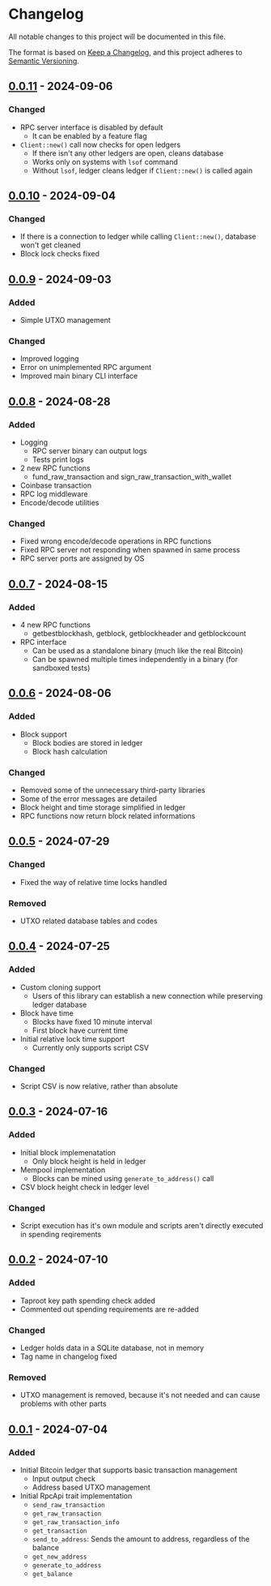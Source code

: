 # Changelog

All notable changes to this project will be documented in this file.

The format is based on [Keep a Changelog](https://keepachangelog.com/en/1.1.0/),
and this project adheres to [Semantic Versioning](https://semver.org/spec/v2.0.0.html).

## [0.0.11] - 2024-09-06

### Changed

- RPC server interface is disabled by default
  - It can be enabled by a feature flag
- `Client::new()` call now checks for open ledgers
  - If there isn't any other ledgers are open, cleans database
  - Works only on systems with `lsof` command
  - Without `lsof`, ledger cleans ledger if `Client::new()` is called again

## [0.0.10] - 2024-09-04

### Changed

- If there is a connection to ledger while calling `Client::new()`, database won't get cleaned
- Block lock checks fixed

## [0.0.9] - 2024-09-03

### Added

- Simple UTXO management

### Changed

- Improved logging
- Error on unimplemented RPC argument
- Improved main binary CLI interface

## [0.0.8] - 2024-08-28

### Added

- Logging
  - RPC server binary can output logs
  - Tests print logs
- 2 new RPC functions
  - fund_raw_transaction and sign_raw_transaction_with_wallet
- Coinbase transaction
- RPC log middleware
- Encode/decode utilities

### Changed

- Fixed wrong encode/decode operations in RPC functions
- Fixed RPC server not responding when spawned in same process
- RPC server ports are assigned by OS

## [0.0.7] - 2024-08-15

### Added

- 4 new RPC functions
  - getbestblockhash, getblock, getblockheader and getblockcount
- RPC interface
  - Can be used as a standalone binary (much like the real Bitcoin)
  - Can be spawned multiple times independently in a binary (for sandboxed tests)

## [0.0.6] - 2024-08-06

### Added

- Block support
  - Block bodies are stored in ledger
  - Block hash calculation

### Changed

- Removed some of the unnecessary third-party libraries
- Some of the error messages are detailed
- Block height and time storage simplified in ledger
- RPC functions now return block related informations

## [0.0.5] - 2024-07-29

### Changed

- Fixed the way of relative time locks handled

### Removed

- UTXO related database tables and codes

## [0.0.4] - 2024-07-25

### Added

- Custom cloning support
  - Users of this library can establish a new connection while preserving ledger database
- Block have time
  - Blocks have fixed 10 minute interval
  - First block have current time
- Initial relative lock time support
  - Currently only supports script CSV

### Changed

- Script CSV is now relative, rather than absolute

## [0.0.3] - 2024-07-16

### Added

- Initial block implemenatation
  - Only block height is held in ledger
- Mempool implementation
  - Blocks can be mined using `generate_to_address()` call
- CSV block height check in ledger level

### Changed

- Script execution has it's own module and scripts aren't directly executed in spending reqirements

## [0.0.2] - 2024-07-10

### Added

- Taproot key path spending check added
- Commented out spending requirements are re-added

### Changed

- Ledger holds data in a SQLite database, not in memory
- Tag name in changelog fixed

### Removed

- UTXO management is removed, because it's not needed and can cause problems with other parts

## [0.0.1] - 2024-07-04

### Added

- Initial Bitcoin ledger that supports basic transaction management
  - Input output check
  - Address based UTXO management
- Initial RpcApi trait implementation
  - `send_raw_transaction`
  - `get_raw_transaction`
  - `get_raw_transaction_info`
  - `get_transaction`
  - `send_to_address`: Sends the amount to address, regardless of the balance
  - `get_new_address`
  - `generate_to_address`
  - `get_balance`

[0.0.11]: https://github.com/chainwayxyz/bitcoin-mock-rpc/compare/v0.0.10...v0.0.11
[0.0.10]: https://github.com/chainwayxyz/bitcoin-mock-rpc/compare/v0.0.9...v0.0.10
[0.0.9]: https://github.com/chainwayxyz/bitcoin-mock-rpc/compare/v0.0.8...v0.0.9
[0.0.8]: https://github.com/chainwayxyz/bitcoin-mock-rpc/compare/v0.0.7...v0.0.8
[0.0.7]: https://github.com/chainwayxyz/bitcoin-mock-rpc/compare/v0.0.6...v0.0.7
[0.0.6]: https://github.com/chainwayxyz/bitcoin-mock-rpc/compare/v0.0.5...v0.0.6
[0.0.5]: https://github.com/chainwayxyz/bitcoin-mock-rpc/compare/v0.0.4...v0.0.5
[0.0.4]: https://github.com/chainwayxyz/bitcoin-mock-rpc/compare/v0.0.3...v0.0.4
[0.0.3]: https://github.com/chainwayxyz/bitcoin-mock-rpc/compare/v0.0.2...v0.0.3
[0.0.2]: https://github.com/chainwayxyz/bitcoin-mock-rpc/compare/0.0.1...v0.0.2
[0.0.1]: https://github.com/chainwayxyz/bitcoin-mock-rpc/releases/tag/0.0.1
